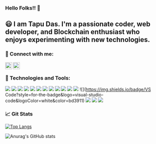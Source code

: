 ### Hello Folks!! 👋

## 😃 I am Tapu Das. I'm a passionate coder, web developer, and Blockchain enthusiast who enjoys experimenting with new technologies. 
<!--


- 🔭 I’m currently working on problem solving and my personal projects.
- 🌱 I’m currently learning new technologies.
- 🥅 2021 Goals: I want to improve my skills as a software engineer. 
- ⚡ Fun fact: I love to read books and watch detective movies.
-->


### 🤝 Connect with me:
[<img align="left" alt="" width="22px" src="https://cdn.jsdelivr.net/npm/simple-icons@v3/icons/linkedin.svg" />][linkedin]
[<img align="left" alt="Tapu106 | Instagram" width="22px" src="https://cdn.jsdelivr.net/npm/simple-icons@v3/icons/instagram.svg" />][instagram]

<br />


### 🔧 Technologies and Tools:


![](https://img.shields.io/badge/C-00599C?style=for-the-badge&logo=c&logoColor=white)
![](https://img.shields.io/badge/C%2B%2B-00599C?style=for-the-badge&logo=c%2B%2B&logoColor=white)
![](https://img.shields.io/badge/Java-ED8B00?style=for-the-badge&logo=java&logoColor=white)
![](https://img.shields.io/badge/JavaScript-323330?style=for-the-badge&logo=javascript&logoColor=F7DF1E)
![](https://img.shields.io/badge/Go-00ADD8?style=for-the-badge&logo=go&logoColor=white)
![](https://img.shields.io/badge/HTML-239120?style=for-the-badge&logo=html5&logoColor=white)
![](https://img.shields.io/badge/CSS-239120?&style=for-the-badge&logo=css3&logoColor=white)
![](https://img.shields.io/badge/Node.js-43853D?style=for-the-badge&logo=node.js&logoColor=white)
![](https://img.shields.io/badge/Express.js-404D59?style=for-the-badge)
![](https://img.shields.io/badge/Laravel-FF2D20?style=for-the-badge&logo=laravel&logoColor=white)
![](https://img.shields.io/badge/MongoDB-4EA94B?style=for-the-badge&logo=mongodb&logoColor=white)
![](https://img.shields.io/badge/React-20232A?style=for-the-badge&logo=react&logoColor=61DAFB)
![](https://img.shields.io/badge/VS Code?style=for-the-badge&logo=visual-studio-code&logoColor=white&color=bd3911)
![](https://img.shields.io/badge/Ubuntu-E95420?style=for-the-badge&logo=ubuntu&logoColor=white)
![](https://img.shields.io/badge/Shell_Script-121011?style=for-the-badge&logo=gnu-bash&logoColor=white)
![](https://img.shields.io/badge/Tools-Docker-informational?style=flat&logo=docker&logoColor=white&color=bd3911)


### 📈 Git Stats
[![Top Langs](https://github-readme-stats.vercel.app/api/top-langs/?username=Tapu106&layout=compact&langs_count=20)](https://github.com/anuraghazra/github-readme-stats)

![Anurag's GitHub stats](https://github-readme-stats.vercel.app/api?username=Tapu106&show_icons=true&theme=radical)





[linkedin]: https://www.linkedin.com/in/tapu-das-106/
[instagram]: https://www.instagram.com/dasbabu_originals/
